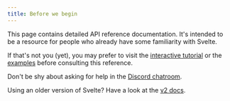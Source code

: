 ```yaml
---
title: Before we begin
---
```


This page contains detailed API reference documentation. It's intended to be a resource for people who already have some familiarity with Svelte.

If that's not you (yet), you may prefer to visit the [interactive tutorial](tutorial) or the [examples](examples) before consulting this reference.

Don't be shy about asking for help in the [Discord chatroom](chat).

Using an older version of Svelte? Have a look at the [v2 docs](https://v2.svelte.dev).
